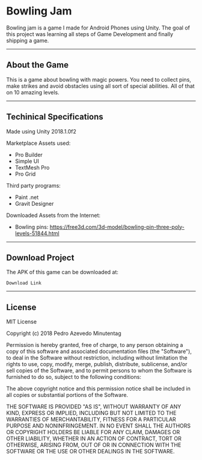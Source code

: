 # Bowling Jam
Bowling jam is a game I made for Android Phones using Unity. The goal of this project was learning all steps of Game Development and finally shipping a game.

--- 

## About the Game

This is a game about bowling with magic powers. You need to collect pins, make strikes and avoid obstacles using all sort of special abilities. All of that on 10 amazing levels.

--- 

## Techinical Specifications

Made using Unity 2018.1.0f2

Marketplace Assets used:
    
* Pro Builder
* Simple UI
* TextMesh Pro
* Pro Grid

Third party programs:

* Paint .net
* Gravit Designer

Downloaded Assets from the Internet:

* Bowling pins: https://free3d.com/3d-model/bowling-pin-three-poly-levels-51844.html

---

## Download Project

The APK of this game can be downloaded at:

    Download Link


---

## License


MIT License

Copyright (c) 2018 Pedro Azevedo Minutentag

Permission is hereby granted, free of charge, to any person obtaining a copy
of this software and associated documentation files (the "Software"), to deal
in the Software without restriction, including without limitation the rights
to use, copy, modify, merge, publish, distribute, sublicense, and/or sell
copies of the Software, and to permit persons to whom the Software is
furnished to do so, subject to the following conditions:

The above copyright notice and this permission notice shall be included in all
copies or substantial portions of the Software.

THE SOFTWARE IS PROVIDED "AS IS", WITHOUT WARRANTY OF ANY KIND, EXPRESS OR
IMPLIED, INCLUDING BUT NOT LIMITED TO THE WARRANTIES OF MERCHANTABILITY,
FITNESS FOR A PARTICULAR PURPOSE AND NONINFRINGEMENT. IN NO EVENT SHALL THE
AUTHORS OR COPYRIGHT HOLDERS BE LIABLE FOR ANY CLAIM, DAMAGES OR OTHER
LIABILITY, WHETHER IN AN ACTION OF CONTRACT, TORT OR OTHERWISE, ARISING FROM,
OUT OF OR IN CONNECTION WITH THE SOFTWARE OR THE USE OR OTHER DEALINGS IN THE
SOFTWARE.





